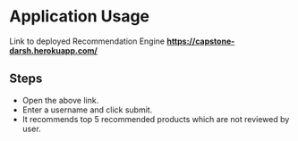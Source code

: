 #  Application Usage

Link to deployed Recommendation Engine
<b>https://capstone-darsh.herokuapp.com/</b>

## Steps
* Open the above link.
* Enter a username and click submit.
* It recommends top 5 recommended products which are not reviewed by user.
